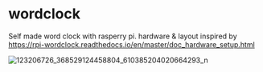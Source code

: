 # wordclock
Self made word clock with rasperry pi. 
hardware & layout inspired by https://rpi-wordclock.readthedocs.io/en/master/doc_hardware_setup.html

![123206726_368529124458804_610385204020664293_n](https://user-images.githubusercontent.com/7081474/131336962-6096a3ae-3887-4cb2-a82a-0fd17f911ecc.jpg)

